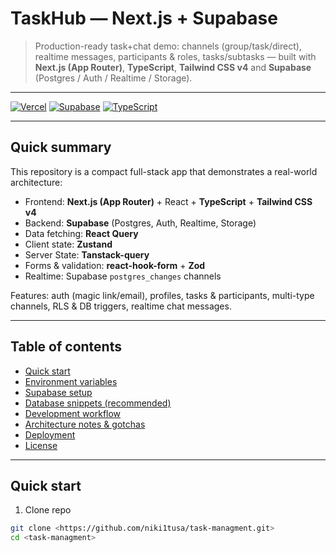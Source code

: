 # TaskHub — Next.js + Supabase  
> Production-ready task+chat demo: channels (group/task/direct), realtime messages, participants & roles, tasks/subtasks — built with **Next.js (App Router)**, **TypeScript**, **Tailwind CSS v4** and **Supabase** (Postgres / Auth / Realtime / Storage).

---

[![Vercel](https://img.shields.io/badge/deploy-vercel-000000?logo=vercel)](#) [![Supabase](https://img.shields.io/badge/backend-supabase-3ECF8E?logo=supabase)](#) [![TypeScript](https://img.shields.io/badge/lang-typescript-3178C6?logo=typescript)](#)

---

## Quick summary
This repository is a compact full-stack app that demonstrates a real-world architecture:
- Frontend: **Next.js (App Router)** + React + **TypeScript** + **Tailwind CSS v4**
- Backend: **Supabase** (Postgres, Auth, Realtime, Storage)
- Data fetching: **React Query**
- Client state: **Zustand**
- Server State: **Tanstack-query**
- Forms & validation: **react-hook-form** + **Zod**
- Realtime: Supabase `postgres_changes` channels

Features: auth (magic link/email), profiles, tasks & participants, multi-type channels, RLS & DB triggers, realtime chat messages.

---

## Table of contents
- [Quick start](#quick-start)
- [Environment variables](#environment-variables)
- [Supabase setup](#supabase-setup)
- [Database snippets (recommended)](#database-snippets-recommended)
- [Development workflow](#development-workflow)
- [Architecture notes & gotchas](#architecture-notes--gotchas)
- [Deployment](#deployment)
- [License](#license)

---

## Quick start

1. Clone repo
```bash
git clone <https://github.com/niki1tusa/task-managment.git>
cd <task-managment>
